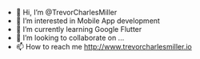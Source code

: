 - 👋 Hi, I’m @TrevorCharlesMiller
- 👀 I’m interested in Mobile App development
- 🌱 I’m currently learning Google Flutter
- 💞️ I’m looking to collaborate on ...
- 📫 How to reach me http://www.trevorcharlesmiller.io

<!---
TrevorCharlesMiller/TrevorCharlesMiller is a ✨ special ✨ repository because its `README.md` (this file) appears on your GitHub profile.
You can click the Preview link to take a look at your changes.
--->
